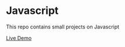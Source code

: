 # Javascript
This repo contains small projects on Javascript

[Live Demo](https://wilson0406.github.io/Javascript/)
